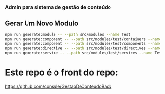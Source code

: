 
### Admin para sistema de gestão de conteúdo

## Gerar Um Novo Modulo

```bash
npm run generate:module -- --path src/modules --name Test
npm run generate:component -- --path src/modules/test/containers --name Test
npm run generate:component -- --path src/modules/test/components --name Test
npm run generate:directive -- --path src/modules/test/directives --name Test
npm run generate:service -- --path src/modules/test/services --name Test
```

# Este repo é o front do repo:

https://github.com/consule/GestaoDeConteudoBack


